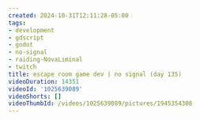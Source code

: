 ```yaml
---
created: 2024-10-31T12:11:28-05:00
tags:
- development
- gdscript
- godot
- no-signal
- raiding-NovaLiminal
- twitch
title: escape room game dev | no signal (day 135)
videoDuration: 14351
videoId: '1025639089'
videoShorts: []
videoThumbId: /videos/1025639089/pictures/1945354308
---
```

